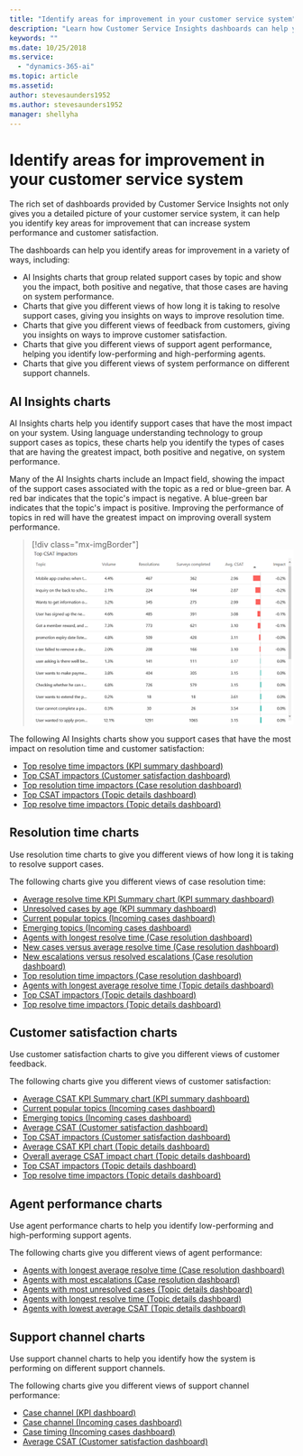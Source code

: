 ```yaml
---
title: "Identify areas for improvement in your customer service system"
description: "Learn how Customer Service Insights dashboards can help you identify areas for improvement in your customer service system."
keywords: ""
ms.date: 10/25/2018
ms.service:
  - "dynamics-365-ai"
ms.topic: article
ms.assetid: 
author: stevesaunders1952
ms.author: stevesaunders1952
manager: shellyha
---
```


# Identify areas for improvement in your customer service system

The rich set of dashboards provided by Customer Service Insights not only gives you a detailed picture of your customer service system, it can help you identify key areas for improvement that can increase system performance and customer satisfaction.

The dashboards can help you identify areas for improvement in a variety of ways, including:

* AI Insights charts that group related support cases by topic and show you the impact, both positive and negative, that those cases are having on system performance.
* Charts that give you different views of how long it is taking to resolve support cases, giving you insights on ways to improve resolution time.
* Charts that give you different views of feedback from customers, giving you insights on ways to improve customer satisfaction.
* Charts that give you different views of support agent performance, helping you identify low-performing and high-performing agents.
* Charts that give you different views of system performance on different support channels.

## AI Insights charts

AI Insights charts help you identify support cases that have the most impact on your system. Using language understanding technology to group support cases as topics, these charts help you identify the types of cases that are having the greatest impact, both positive and negative, on system performance.

Many of the AI Insights charts include an Impact field, showing the impact of the support cases associated with the topic as a red or blue-green bar. A red bar indicates that the topic's impact is negative. A blue-green bar indicates that the topic's impact is positive. Improving the performance of topics in red will have the greatest impact on improving overall system performance.

> [!div class="mx-imgBorder"]
> ![Top CSAT impactors](media/ai-csi-CSAT-impactors.png)

The following AI Insights charts show you support cases that have the most impact on resolution time and customer satisfaction:

* [Top resolve time impactors (KPI summary dashboard)](ai-csi-dash-kpi-summary.md#top-resolve-time-impactors-chart)
* [Top CSAT impactors (Customer satisfaction dashboard)](ai-csi-dash-CSAT.md#top-csat-impactors-chart)
* [Top resolution time impactors (Case resolution dashboard)](ai-csi-dash-case-resolution#top-resolution-time-impactors)
* [Top CSAT impactors (Topic details dashboard)](ai-csi-dash-topic-details.md#top-csat-impactors-chart)
* [Top resolve time impactors (Topic details dashboard)](ai-csi-dash-topic-details.md#top-resolve-time-impactors-chart)

## Resolution time charts

Use resolution time charts to give you different views of how long it is taking to resolve support cases.

The following charts give you different views of case resolution time:

* [Average resolve time KPI Summary chart (KPI summary dashboard)](ai-csi-dash-kpi-summary.md#kpi-summary-charts)
* [Unresolved cases by age (KPI summary dashboard)](ai-csi-dash-kpi-summary.md#unresolved-cases-by-age-chart)
* [Current popular topics (Incoming cases dashboard)](ai-csi-dash-incoming-cases.md#current-popular-topics-chart)
* [Emerging topics (Incoming cases dashboard)](ai-csi-dash-incoming-cases.md#emerging-topics-chart)
* [Agents with longest resolve time (Case resolution dashboard)](ai-csi-dash-case-resolutions.md#agents-with-longest-resolve-time-chart)
* [New cases versus average resolve time (Case resolution dashboard)](ai-csi-dash-case-resolutions.md#new-cases-versus-average-resolve-time-chart)
* [New escalations versus resolved escalations (Case resolution dashboard)](ai-csi-dash-case-resolutions.md#new-escalations-versus-resolved-escalations-chart)
* [Top resolution time impactors (Case resolution dashboard)](ai-csi-dash-case-resolution.md#top-resolution-time-impactors)
* [Agents with longest average resolve time (Topic details dashboard)](ai-csi-dash-topic-details.md#agents-with-longest-average-resolve-time-chart)
* [Top CSAT impactors (Topic details dashboard)](ai-csi-dash-topic-details.md#top-csat-impactors-chart)
* [Top resolve time impactors (Topic details dashboard)](ai-csi-dash-topic-details.md#top-resolve-time-impactors-chart)

## Customer satisfaction charts

Use customer satisfaction charts to give you different views of customer feedback.

The following charts give you different views of customer satisfaction:

* [Average CSAT KPI Summary chart (KPI summary dashboard)](ai-csi-dash-kpi-summary.md#kpi-summary-charts)
* [Current popular topics (Incoming cases dashboard)](ai-csi-dash-incoming-cases.md#current-popular-topics-chart)
* [Emerging topics (Incoming cases dashboard)](ai-csi-dash-incoming-cases.md#emerging-topics-chart)
* [Average CSAT (Customer satisfaction dashboard)](ai-csi-dash-CSAT.mdaverage-csat-chart)
* [Top CSAT impactors (Customer satisfaction dashboard)](ai-csi-dash-CSAT.md#top-csat-impactors-chart)
* [Average CSAT KPI chart (Topic details dashboard)](ai-csi-dash-topic-details.md#topic-details-KPI-charts)
* [Overall average CSAT impact chart (Topic details dashboard)](ai-csi-dash-topic-details#overall-average-impact-charts)
* [Top CSAT impactors (Topic details dashboard)](ai-csi-dash-topic-details.md#top-csat-impactors-chart)
* [Top resolve time impactors (Topic details dashboard)](ai-csi-dash-topic-details.md#top-resolve-time-impactors-chart)

## Agent performance charts

Use agent performance charts to help you identify low-performing and high-performing support agents.

The following charts give you different views of agent performance:

* [Agents with longest average resolve time (Case resolution dashboard)](ai-csi-dash-case-resolutions.md#agents-with-longest-average-resolve-time-chart)
* [Agents with most escalations (Case resolution dashboard)](ai-csi-dash-case-resolutions.md#agents-with-most-escalations-chart)
* [Agents with most unresolved cases (Topic details dashboard)](ai-csi-dash-topic-details.md#agents-with-most-unresolved-cases-chart)
* [Agents with longest resolve time (Topic details dashboard)](ai-csi-dash-topic-details.md#agents-with-longest-resolve-time-chart)
* [Agents with lowest average CSAT (Topic details dashboard)](ai-csi-dash-topic-details.md#agents-with-lowest-average-csat-chart)

## Support channel charts

Use support channel charts to help you identify how the system is performing on different support channels.

The following charts give you different views of support channel performance:

* [Case channel (KPI dashboard)](ai-csi-dash-kpi-summary.md#case-channels-chart)
* [Case channel (Incoming cases dashboard)](ai-csi-dash-incoming-cases.md#case-channels-chart)
* [Case timing (Incoming cases dashboard)](ai-csi-dash-incoming-cases.md#case-timing-chart)
* [Average CSAT (Customer satisfaction dashboard)](ai-csi-dash-CSAT.md#average-csat-chart)
